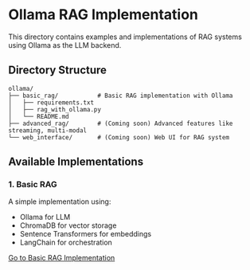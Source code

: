 # Ollama RAG Implementation

This directory contains examples and implementations of RAG systems using Ollama as the LLM backend.

## Directory Structure

```
ollama/
├── basic_rag/           # Basic RAG implementation with Ollama
│   ├── requirements.txt
│   ├── rag_with_ollama.py
│   └── README.md
├── advanced_rag/        # (Coming soon) Advanced features like streaming, multi-modal
└── web_interface/       # (Coming soon) Web UI for RAG system
```

## Available Implementations

### 1. Basic RAG
A simple implementation using:
- Ollama for LLM
- ChromaDB for vector storage
- Sentence Transformers for embeddings
- LangChain for orchestration

[Go to Basic RAG Implementation](./basic_rag/)
